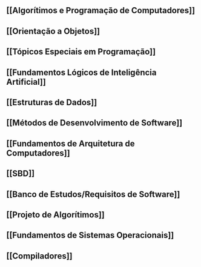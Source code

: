 
## [[Algorítimos e Programação de Computadores]]
##  [[Orientação a Objetos]]
## [[Tópicos Especiais em Programação]]
## [[Fundamentos Lógicos de Inteligência Artificial]]
## [[Estruturas de Dados]]
## [[Métodos de Desenvolvimento de Software]]
## [[Fundamentos de Arquitetura de Computadores]]
## [[SBD]]
## [[Banco de Estudos/Requisitos de Software]]
## [[Projeto de Algorítimos]]
## [[Fundamentos de Sistemas Operacionais]]
## [[Compiladores]]

